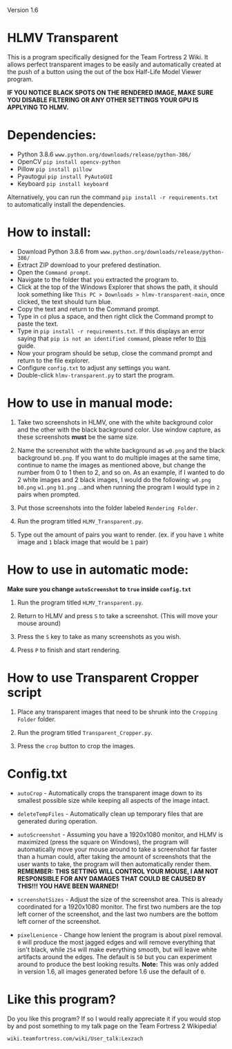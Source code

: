 Version 1.6

# HLMV Transparent
This is a program specifically designed for the Team Fortress 2 Wiki. It allows perfect transparent images to be easily and automatically created at the push of a button using the out of the box Half-Life Model Viewer program.

**IF YOU NOTICE BLACK SPOTS ON THE RENDERED IMAGE, MAKE SURE YOU DISABLE FILTERING OR ANY OTHER SETTINGS YOUR GPU IS APPLYING TO HLMV.**

# Dependencies:

- Python 3.8.6 `www.python.org/downloads/release/python-386/`
- OpenCV `pip install opencv-python`
- Pillow `pip install pillow`
- Pyautogui `pip install PyAutoGUI`
- Keyboard `pip install keyboard`

Alternatively, you can run the command `pip install -r requirements.txt` to automatically install the dependencies.

# How to install:

- Download Python 3.8.6 from `www.python.org/downloads/release/python-386/`
- Extract ZIP download to your prefered destination.
- Open the `Command prompt`.
- Navigate to the folder that you extracted the program to.
- Click at the top of the Windows Explorer that shows the path, it should look something like `This PC > Downloads > hlmv-transparent-main`, once clicked, the text should turn blue.
- Copy the text and return to the Command prompt.
- Type in `cd` plus a space, and then right click the Command prompt to paste the text.
- Type in `pip install -r requirements.txt`. If this displays an error saying that `pip is not an identified command`, please refer to [this](https://appuals.com/fix-pip-is-not-recognized-as-an-internal-or-external-command/) guide.
- Now your program should be setup, close the command prompt and return to the file explorer.
- Configure `config.txt` to adjust any settings you want.
- Double-click `hlmv-transparent.py` to start the program.

# How to use in manual mode:

1. Take two screenshots in HLMV, one with the white background color and the other with the black background color. Use window capture, as these screenshots **must** be the same size.

2. Name the screenshot with the white background as `w0.png` and the black background `b0.png`. If you want to do multiple images at the same time, continue to name the images as mentioned above, but change the number from 0 to 1 then to 2, and so on.
As an example, if I wanted to do 2 white images and 2 black images, I would do the following:
`w0.png`
`b0.png`
`w1.png`
`b1.png`
...and when running the program I would type in `2` pairs when prompted.

3. Put those screenshots into the folder labeled `Rendering Folder`.

4. Run the program titled `HLMV_Transparent.py`.

5. Type out the amount of pairs you want to render. (ex. if you have `1` white image and `1` black image that would be `1` pair)

# How to use in automatic mode:

**Make sure you change `autoScreenshot` to `true` inside `config.txt`**

1. Run the program titled `HLMV_Transparent.py`.

2. Return to HLMV and press `S` to take a screenshot. (This will move your mouse around)

3. Press the `S` key to take as many screenshots as you wish.

4. Press `P` to finish and start rendering.

# How to use Transparent Cropper script

1. Place any transparent images that need to be shrunk into the `Cropping Folder` folder.

2. Run the program titled `Transparent_Cropper.py`.

3. Press the `crop` button to crop the images.

# Config.txt
- `autoCrop` - Automatically crops the transparent image down to its smallest possible size while keeping all aspects of the image intact.

- `deleteTempFiles` - Automatically clean up temporary files that are generated during operation.

- `autoScreenshot` - Assuming you have a 1920x1080 monitor, and HLMV is maximized (press the square on Windows), the program will automatically move your mouse around to take a screenshot far faster than a human could, after taking the amount of screenshots that the user wants to take, the program will then automatically render them. **REMEMBER: THIS SETTING WILL CONTROL YOUR MOUSE, I AM NOT RESPONSIBLE FOR ANY DAMAGES THAT COULD BE CAUSED BY THIS!!! YOU HAVE BEEN WARNED!**

- `screenshotSizes` - Adjust the size of the screenshot area. This is already coordinated for a 1920x1080 monitor. The first two numbers are the top left corner of the screenshot, and the last two numbers are the bottom left corner of the screenshot.

- `pixelLenience` - Change how lenient the program is about pixel removal. `0` will produce the most jagged edges and will remove everything that isn't black, while `254` will make everything smooth, but will leave white artifacts around the edges. The default is `50` but you can experiment around to produce the best looking results. **Note:** This was only added in version 1.6, all images generated before 1.6 use the default of `0`.

# Like this program?
Do you like this program? If so I would really appreciate it if you would stop by and post something to my talk page on the Team Fortress 2 Wikipedia!

```wiki.teamfortress.com/wiki/User_talk:Lexzach```
